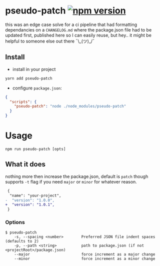 # pseudo-patch [![npm version](https://badge.fury.io/js/pseudo-patch.svg)](https://badge.fury.io/js/pseudo-patch)

this was an edge case solve for a ci pipeline that had formatting dependancies on a `CHANGELOG.md` where the package.json file had to be updated first, published here so I can easily reuse, but hey.. it might be helpful to someone else out there ¯\\\_(ツ)\_/¯

## Install

- install in your project

```bash
yarn add pseudo-patch
```

- configure `package.json`:

```json
{
  "scripts": {
    "pseudo-patch": "node ./node_modules/pseudo-patch"
  }
}
```

# Usage

```
npm run pseudo-patch [opts]
```

## What it does

nothing more then increase the package.json, default is `patch` though supports `-t` flag if you need `major` or `minor` for whatever reason.

```diff
 {
  "name": "your-project",
-  "version": "1.0.0",
+  "version": "1.0.1",
 }
```

### Options

```
$ pseudo-patch
    -s, --spacing <number>        Preferred JSON file indent spaces (defaults to 2)
    -p, --path <string>           path to package.json (if not <projectRoot>/package.json)
    --major                       force increment as a major change
    --minor                       force increment as a minor change
```
